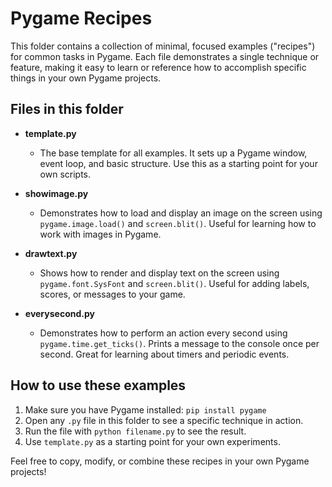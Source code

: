 # Pygame Recipes

This folder contains a collection of minimal, focused examples ("recipes") for common tasks in Pygame. Each file demonstrates a single technique or feature, making it easy to learn or reference how to accomplish specific things in your own Pygame projects.

## Files in this folder

- **template.py**
  - The base template for all examples. It sets up a Pygame window, event loop, and basic structure. Use this as a starting point for your own scripts.

- **showimage.py**
  - Demonstrates how to load and display an image on the screen using `pygame.image.load()` and `screen.blit()`. Useful for learning how to work with images in Pygame.

- **drawtext.py**
  - Shows how to render and display text on the screen using `pygame.font.SysFont` and `screen.blit()`. Useful for adding labels, scores, or messages to your game.

- **everysecond.py**
  - Demonstrates how to perform an action every second using `pygame.time.get_ticks()`. Prints a message to the console once per second. Great for learning about timers and periodic events.

## How to use these examples

1. Make sure you have Pygame installed: `pip install pygame`
2. Open any `.py` file in this folder to see a specific technique in action.
3. Run the file with `python filename.py` to see the result.
4. Use `template.py` as a starting point for your own experiments.


Feel free to copy, modify, or combine these recipes in your own Pygame projects!
